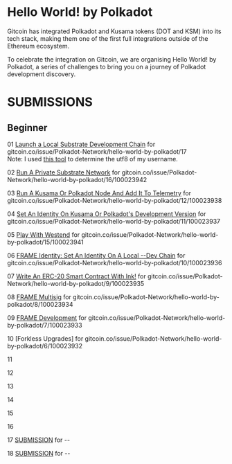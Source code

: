 # Hello World! by Polkadot

Gitcoin has integrated Polkadot and Kusama tokens (DOT and KSM) into its tech stack, making them one of the first full integrations outside of the Ethereum ecosystem.

To celebrate the integration on Gitcoin, we are organising Hello World! by Polkadot, a series of challenges to bring you on a journey of Polkadot development discovery.

# SUBMISSIONS

## Beginner

01 [Launch a Local Substrate Development Chain](dot-Hello-World-Hackathon/blob/main/01%20Launch%20a%20Local%20Substrate%20Development%20Chain.png) for gitcoin.co/issue/Polkadot-Network/hello-world-by-polkadot/17   
Note: I used [this tool](https://mothereff.in/utf-8#jeffanthonyfds) to determine the utf8 of my username.

02 [Run A Private Substrate Network](https://github.com/jeffanthony/Polkadot-Hello-World-Hackathon/blob/main/02%20Run%20A%20Private%20Substrate%20Network.png) for gitcoin.co/issue/Polkadot-Network/hello-world-by-polkadot/16/100023942

03 [Run A Kusama Or Polkadot Node And Add It To Telemetry](https://github.com/jeffanthony/Polkadot-Hello-World-Hackathon/blob/main/03%20Polkadot%20with%20Telemetry.png) for gitcoin.co/issue/Polkadot-Network/hello-world-by-polkadot/12/100023938

04 [Set An Identity On Kusama Or Polkadot's Development Version](https://github.com/jeffanthony/Polkadot-Hello-World-Hackathon/blob/main/04%20ID%20on%20Polkadot%20Dev.png) for gitcoin.co/issue/Polkadot-Network/hello-world-by-polkadot/11/100023937

05 [Play With Westend]() for gitcoin.co/issue/Polkadot-Network/hello-world-by-polkadot/15/100023941

06 [FRAME Identity: Set An Identity On A Local --Dev Chain]() for gitcoin.co/issue/Polkadot-Network/hello-world-by-polkadot/10/100023936

07 [Write An ERC-20 Smart Contract With Ink!]() for gitcoin.co/issue/Polkadot-Network/hello-world-by-polkadot/9/100023935

08 [FRAME Multisig]() for gitcoin.co/issue/Polkadot-Network/hello-world-by-polkadot/8/100023934

09 [FRAME Development]() for gitcoin.co/issue/Polkadot-Network/hello-world-by-polkadot/7/100023933

10 [Forkless Upgrades] for gitcoin.co/issue/Polkadot-Network/hello-world-by-polkadot/6/100023932

11 

12 

13 

14 

15 

16 

17 [SUBMISSION](--) for --

18 [SUBMISSION](--) for --
